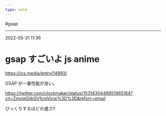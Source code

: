```yaml
---
type: note
---
```


#gsap

---
2022-05-31  11:36

# gsap すごいよ js anime

https://ics.media/entry/14993/


GSAP が一番性能が良い。

https://twitter.com/clockmaker/status/1531430449951965184?cn=ZmxleGlibGVfcmVjcw%3D%3D&refsrc=email

びっくりするほどの速さ!!

